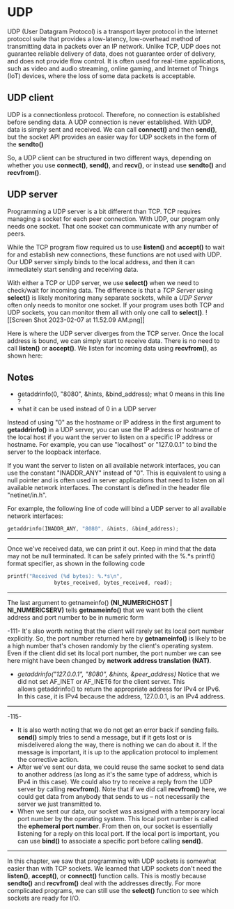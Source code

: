 # UDP
UDP (User Datagram Protocol) is a transport layer protocol in the Internet protocol suite that provides a low-latency, low-overhead method of transmitting data in packets over an IP network. Unlike TCP, UDP does not guarantee reliable delivery of data, does not guarantee order of delivery, and does not provide flow control. It is often used for real-time applications, such as video and audio streaming, online gaming, and Internet of Things (IoT) devices, where the loss of some data packets is acceptable.

## UDP client
UDP is a connectionless protocol. Therefore, no connection is established before sending data. A UDP connection is never established. With UDP, data is simply sent and received. We can call **connect()** and then **send()**, but the socket API provides an easier way for UDP sockets in the form of the **sendto()**

So, a UDP client can be structured in two different ways, depending on whether you use **connect()**, **send()**, and **recv()**, or instead use **sendto()** and **recvfrom()**.

## UDP server

Programming a UDP server is a bit different than TCP. TCP requires managing a socket for each peer connection. With UDP, our program only needs one socket. That one socket can communicate with any number of peers.

While the TCP program flow required us to use **listen()** and **accept()** to wait for and establish new connections, these functions are not used with UDP. Our UDP server simply binds to the local address, and then it can immediately start sending and receiving data.

With either a TCP or UDP server, we use **select()** when we need to check/wait for incoming data. The difference is that a *TCP Server* using **select()** is likely monitoring many separate sockets, while a *UDP Server* often only needs to monitor one socket. If your program uses both TCP and UDP sockets, you can monitor them all with only one call to **select()**.
![[Screen Shot 2023-02-07 at 11.52.09 AM.png]]

Here is where the UDP server diverges from the TCP server. Once the local address is bound, we can simply start to receive data. There is no need to call **listen()** or **accept()**. We listen for incoming data using **recvfrom()**, as shown here:

## Notes

* getaddrinfo(0, "8080", &hints, &bind_address); what 0 means in this line ?
* what it can be used instead of 0 in a UDP server

Instead of using "0" as the hostname or IP address in the first argument to **getaddrinfo()** in a UDP server, you can use the IP address or hostname of the local host if you want the server to listen on a specific IP address or hostname. For example, you can use "localhost" or "127.0.0.1" to bind the server to the loopback interface.

If you want the server to listen on all available network interfaces, you can use the constant "INADDR_ANY" instead of "0". This is equivalent to using a null pointer and is often used in server applications that need to listen on all available network interfaces. The constant is defined in the header file "netinet/in.h".

For example, the following line of code will bind a UDP server to all available network interfaces:

```C
getaddrinfo(INADDR_ANY, "8080", &hints, &bind_address);
```

----

Once we've received data, we can print it out. Keep in mind that the data may not be null terminated. It can be safely printed with the %.*s printf() format specifier, as shown in the following code
```C
printf("Received (%d bytes): %.*s\n",
               bytes_received, bytes_received, read);
```
---

The last argument to getnameinfo() **(NI_NUMERICHOST | NI_NUMERICSERV)** tells **getnameinfo()** that we want both the client address and port number to be in numeric form

-111- It's also worth noting that the client will rarely set its local port number explicitly. So, the port number returned here by **getnameinfo()** is likely to be a high number that's chosen randomly by the client's operating system. Even if the client did set its local port number, the port number we can see here might have been changed by **network address translation (NAT)**.

* *getaddrinfo("127.0.0.1", "8080", &hints, &peer_address)* Notice that we did not set AF_INET or AF_INET6 for the client server. This  
allows getaddrinfo() to return the appropriate address for IPv4 or IPv6. In this case, it is IPv4 because the address, 127.0.0.1, is an IPv4 address.

---
-115-
* It is also worth noting that we do not get an error back if sending fails. **send()** simply tries to send a message, but if it gets lost or is misdelivered along the way, there is nothing we can do about it. If the message is important, it is up to the application protocol to implement the corrective action.
* After we've sent our data, we could reuse the same socket to send data to another address (as long as it's the same type of address, which is IPv4 in this case). We could also try to receive a reply from the UDP server by calling **recvfrom()**. 
	Note that if we did call **recvfrom()** here, we could get data from anybody that sends to us – not necessarily the server we just transmitted to.
* When we sent our data, our socket was assigned with a temporary local port number by the operating system. This local port number is called the **ephemeral port number**. From then on, our socket is essentially listening for a reply on this local port. If the local port is important, you can use **bind()** to associate a specific port before calling **send()**.
---

In this chapter, we saw that programming with UDP sockets is somewhat easier than with TCP sockets. We learned that UDP sockets don't need the **listen()**, **accept()**, or **connect()** function calls. This is mostly because **sendto()** and **recvfrom()** deal with the addresses directly. For more complicated programs, we can still use the **select()** function to see which sockets are ready for I/O.